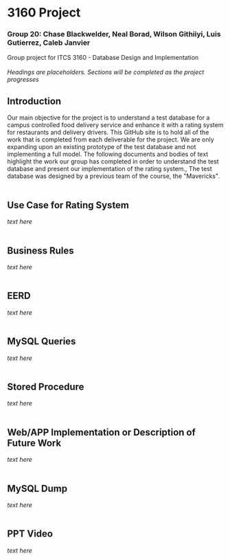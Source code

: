 # 3160 Project
### Group 20: Chase Blackwelder, Neal Borad, Wilson Githiiyi, Luis Gutierrez, Caleb Janvier
Group project for ITCS 3160 -  Database Design and Implementation
<br/>
<br/>
*Headings are placeholders. Sections will be completed as the project progresses*

## Introduction
Our main objective for the project is to understand a test database for a campus controlled food delivery service and enhance it with a rating system for restaurants and delivery drivers. This GitHub site is to hold all of the work that is completed from each deliverable for the project. We are only expanding upon an existing prototype of the test database and not implementing a full model. The following documents and bodies of text highlight the work our group has completed in order to understand the test database and present our implementation of the rating system.,
The test database was designed by a previous team of the course, the "Mavericks".
<br/>
<br/>
## Use Case for Rating System
*text here*
<br/>
<br/>
## Business Rules
*text here*
<br/>
<br/>
## EERD
*text here*
<br/>
<br/>
## MySQL Queries
*text here*
<br/>
<br/>
## Stored Procedure
*text here*
<br/>
<br/>
## Web/APP Implementation or Description of Future Work
*text here*
<br/>
<br/>
## MySQL Dump
*text here*
<br/>
<br/>
## PPT Video
*text here*
<br/>
<br/>
